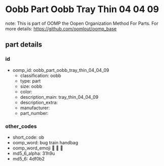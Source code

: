 # Oobb Part Oobb Tray Thin 04 04 09  

note: This is part of OOMP the Oopen Organization Method For Parts. For more details: https://github.com/oomlout/oomp_base

##  part details





### id
* oomp_id: oobb_part_oobb_tray_thin_04_04_09
  * classification: oobb
  * type: part
  * size: oobb
  * color: 
  * description_main: tray_thin_04_04_09
  * description_extra: 
  * manufacturer: 
  * part_number: 

### other_codes
* short_code: ob
* oomp_word: bug train handbag
* oomp_word_emoji :bug: :train: :handbag:
* md5_6_alpha: 31h9u
* md5_6: 4df0b2